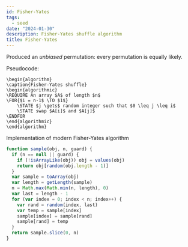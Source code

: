 ```yaml
---
id: Fisher-Yates
tags:
  - seed
date: "2024-01-30"
description: Fisher-Yates shuffle algorithm
title: Fisher-Yates
---
```


Produced an _unbiased_ permutation: every permutation is equally likely.

Pseudocode:

```pseudo
\begin{algorithm}
\caption{Fisher-Yates shuffle}
\begin{algorithmic}
\REQUIRE An array $A$ of length $n$
\FOR{$i = n-1$ \TO $1$}
    \STATE $j \gets$ random integer such that $0 \leq j \leq i$
    \STATE swap $A[i]$ and $A[j]$
\ENDFOR
\end{algorithmic}
\end{algorithm}
```

Implementation of modern Fisher-Yates algorithm

```js title="FisherYates.js"
function sample(obj, n, guard) {
  if (n == null || guard) {
    if (!isArrayLike(obj)) obj = values(obj)
    return obj[random(obj.length - 1)]
  }
  var sample = toArray(obj)
  var length = getLength(sample)
  n = Math.max(Math.min(n, length), 0)
  var last = length - 1
  for (var index = 0; index < n; index++) {
    var rand = random(index, last)
    var temp = sample[index]
    sample[index] = sample[rand]
    sample[rand] = temp
  }
  return sample.slice(0, n)
}
```
